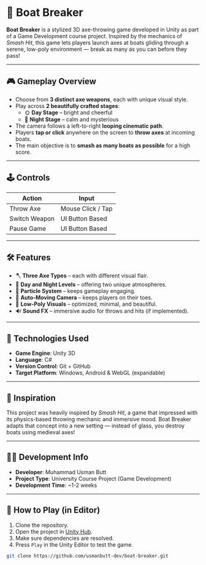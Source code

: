 # 🚤 Boat Breaker

**Boat Breaker** is a stylized 3D axe-throwing game developed in Unity as part of a Game Development course project. Inspired by the mechanics of *Smash Hit*, this game lets players launch axes at boats gliding through a serene, low-poly environment — break as many as you can before they pass!

---

## 🎮 Gameplay Overview

- Choose from **3 distinct axe weapons**, each with unique visual style.
- Play across **2 beautifully crafted stages**:
  - 🌞 **Day Stage** – bright and cheerful
  - 🌙 **Night Stage** – calm and mysterious
- The camera follows a left-to-right **looping cinematic path**.
- Players **tap or click** anywhere on the screen to **throw axes** at incoming boats.
- The main objective is to **smash as many boats as possible** for a high score.

---

## 🕹️ Controls

| Action             | Input                |
|--------------------|----------------------|
| Throw Axe          | Mouse Click / Tap    |
| Switch Weapon      | UI Button Based      |
| Pause Game         | UI Button Based      |

---

## 🛠️ Features

- 🪓 **Three Axe Types** – each with different visual flair.
- 🌄 **Day and Night Levels** – offering two unique atmospheres.
- 🛶 **Particle System** – keeps gameplay engaging.
- 🧭 **Auto-Moving Camera** – keeps players on their toes.
- 🌿 **Low-Poly Visuals** – optimized, minimal, and beautiful.
- 🔊 **Sound FX** – immersive audio for throws and hits (if implemented).

---

## 🔧 Technologies Used

- **Game Engine**: Unity 3D
- **Language**: C#
- **Version Control**: Git + GitHub
- **Target Platform**: Windows, Android & WebGL (expandable)

---

## 🧠 Inspiration

This project was heavily inspired by *Smash Hit*, a game that impressed with its physics-based throwing mechanic and immersive mood. Boat Breaker adapts that concept into a new setting — instead of glass, you destroy boats using medieval axes!

---

## 🧑‍💻 Development Info

- **Developer**: Muhammad Usman Butt
- **Project Type**: University Course Project (Game Development)
- **Development Time**: ~1-2 weeks

---

## 📝 How to Play (in Editor)

1. Clone the repository.
2. Open the project in [Unity Hub](https://unity.com/download).
3. Make sure dependencies are resolved.
4. Press `Play` in the Unity Editor to test the game.

```bash
git clone https://github.com/usmanbutt-dev/boat-breaker.git
